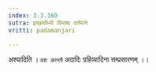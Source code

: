 ```yaml
---
index: 3.3.160
sutra: इच्छार्थेभ्यो विभाषा वर्तमाने
vritti: padamanjari

---
```

अश्यादिति । `वश कान्तौ` अदादिः ग्रहिव्यादिना सम्प्रसारणम् ।।